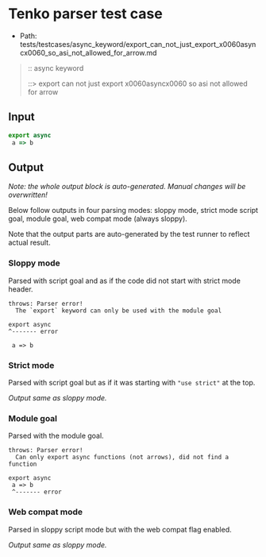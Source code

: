 # Tenko parser test case

- Path: tests/testcases/async_keyword/export_can_not_just_export_x0060asyncx0060_so_asi_not_allowed_for_arrow.md

> :: async keyword
>
> ::> export can not just export x0060asyncx0060 so asi not allowed for arrow

## Input

`````js
export async 
 a => b
`````

## Output

_Note: the whole output block is auto-generated. Manual changes will be overwritten!_

Below follow outputs in four parsing modes: sloppy mode, strict mode script goal, module goal, web compat mode (always sloppy).

Note that the output parts are auto-generated by the test runner to reflect actual result.

### Sloppy mode

Parsed with script goal and as if the code did not start with strict mode header.

`````
throws: Parser error!
  The `export` keyword can only be used with the module goal

export async
^------- error

 a => b
`````

### Strict mode

Parsed with script goal but as if it was starting with `"use strict"` at the top.

_Output same as sloppy mode._

### Module goal

Parsed with the module goal.

`````
throws: Parser error!
  Can only export async functions (not arrows), did not find a function

export async
 a => b
 ^------- error
`````


### Web compat mode

Parsed in sloppy script mode but with the web compat flag enabled.

_Output same as sloppy mode._

